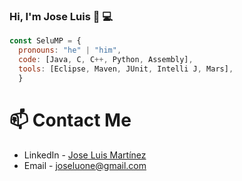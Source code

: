 ### Hi, I'm Jose Luis 🐧 💻


```javascript
const SeluMP = {
  pronouns: "he" | "him",
  code: [Java, C, C++, Python, Assembly],
  tools: [Eclipse, Maven, JUnit, Intelli J, Mars],
  }
```


# 📫 Contact Me
- LinkedIn - [Jose Luis Martínez](https://www.linkedin.com/in/jose-luis-mart%C3%ADnez-perea)
- Email - joseluone@gmail.com



<!--
**SeluMP/SeluMP** is a ✨ _special_ ✨ repository because its `README.md` (this file) appears on your GitHub profile.

Here are some ideas to get you started:

- 🔭 I’m currently working on ...
- 🌱 I’m currently learning ...
- 👯 I’m looking to collaborate on ...
- 🤔 I’m looking for help with ...
- 💬 Ask me about ...
- 📫 How to reach me: ...
- 😄 Pronouns: ...
- ⚡ Fun fact: ...
-->
